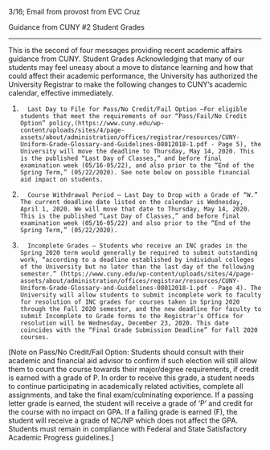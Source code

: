 3/16; Email from provost from EVC Cruz

Guidance from CUNY #2  Student Grades


----

This is the second of four messages providing recent academic affairs guidance from CUNY.
Student Grades
Acknowledging that many of our students may feel uneasy about a move to distance learning and how that could affect their academic performance, the University has authorized the University Registrar to make the following changes to CUNY’s academic calendar, effective immediately.

1)       Last Day to File for Pass/No Credit/Fail Option –For eligible students that meet the requirements of our “Pass/Fail/No Credit Option” policy,(https://www.cuny.edu/wp-content/uploads/sites/4/page-assets/about/administration/offices/registrar/resources/CUNY-Uniform-Grade-Glossary-and-Guidelines-08012018-1.pdf - Page 5), the University will move the deadline to Thursday, May 14, 2020. This is the published “Last Day of Classes,” and before final examination week (05/16-05/22), and also prior to the “End of the Spring Term,” (05/22/2020). See note below on possible financial aid impact on students.
2)       Course Withdrawal Period – Last Day to Drop with a Grade of “W.” The current deadline date listed on the calendar is Wednesday, April 1, 2020. We will move that date to Thursday, May 14, 2020. This is the published “Last Day of Classes,” and before final examination week (05/16-05/22) and also prior to the “End of the Spring Term,” (05/22/2020).
3)       Incomplete Grades – Students who receive an INC grades in the Spring 2020 term would generally be required to submit outstanding work, “according to a deadline established by individual colleges of the University but no later than the last day of the following semester.” (https://www.cuny.edu/wp-content/uploads/sites/4/page-assets/about/administration/offices/registrar/resources/CUNY-Uniform-Grade-Glossary-and-Guidelines-08012018-1.pdf - Page 4). The University will allow students to submit incomplete work to faculty for resolution of INC grades for courses taken in Spring 2020 through the Fall 2020 semester, and the new deadline for faculty to submit Incomplete to Grade forms to the Registrar’s Office for resolution will be Wednesday, December 23, 2020. This date coincides with the “Final Grade Submission Deadline” for Fall 2020 courses.

[Note on Pass/No Credit/Fail Option: Students should consult with their academic and financial aid advisor to confirm if such election will still allow them to count the course towards their major/degree requirements, if credit is earned with a grade of P. In order to receive this grade, a student needs to continue participating in academically related activities, complete all assignments, and take the final exam/culminating experience. If a passing letter grade is earned, the student will receive a grade of ‘P’ and credit for the course with no impact on GPA. If a failing grade is earned (F), the student will receive a grade of NC/NP which does not affect the GPA. Students must remain in compliance with Federal and State Satisfactory Academic Progress guidelines.]
